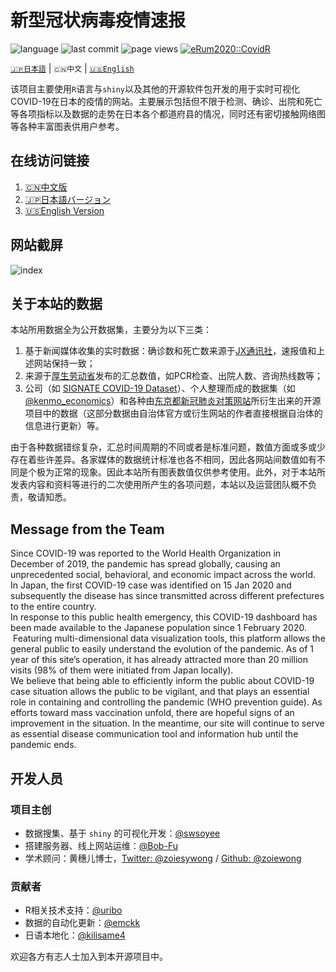 # 新型冠状病毒疫情速报

![language](https://img.shields.io/github/languages/top/swsoyee/2019-ncov-japan?style=flat-square&logo=r)
![last commit](https://img.shields.io/github/last-commit/swsoyee/2019-ncov-japan?style=flat-square)
![page views](https://img.shields.io/badge/dynamic/json?url=https://cdn.covid-2019.live/static/stats.json&label=PV&query=$.result.totals.pageviews.all&color=orange&style=flat-square)
[![eRum2020::CovidR](https://badgen.net/https/runkit.io/erum2020-covidr/badge/branches/master/bulletin-board-japan?cache=300)](https://milano-r.github.io/erum2020-covidr-contest/bulletin-board-japan.html)

[`🇯🇵日本語`](https://github.com/swsoyee/2019-ncov-japan/blob/master/README.md) | `🇨🇳中文` | [`🇺🇸English`](https://github.com/swsoyee/2019-ncov-japan/blob/master/README.en.md)

该项目主要使用`R`语言与`shiny`以及其他的开源软件包开发的用于实时可视化COVID-19在日本的疫情的网站。主要展示包括但不限于检测、确诊、出院和死亡等各项指标以及数据的走势在日本各个都道府县的情况，同时还有密切接触网络图等各种丰富图表供用户参考。

## 在线访问链接

1. [🇨🇳中文版](https://covid-2019.live/cn)
2. [🇯🇵日本語バージョン](https://covid-2019.live)
3. [🇺🇸English Version](https://covid-2019.live/en)

## 网站截屏

![index](https://cdn.covid-2019.live/static/capture.jpg)

## 关于本站的数据

本站所用数据全为公开数据集，主要分为以下三类：

1. 基于新闻媒体收集的实时数据：确诊数和死亡数来源于[JX通讯社](https://newsdigest.jp/pages/coronavirus/)，速报值和上述网站保持一致；
2. 来源于[厚生劳动省](https://www.mhlw.go.jp/stf/seisakunitsuite/bunya/0000121431_00086.html)发布的汇总数值，如PCR检查、出院人数、咨询热线数等；
3. 公司（如 [SIGNATE COVID-19 Dataset](https://drive.google.com/drive/folders/1EcVW5JQKMB6zoyfHm8_zLVj---t_hccF)）、个人整理而成的数据集（如[@kenmo_economics](https://twitter.com/kenmo_economics)）和各种由[东京都新冠肺炎对策网站](https://github.com/tokyo-metropolitan-gov/covid19/blob/development/FORKED_SITES.md)所衍生出来的开源项目中的数据（这部分数据由自治体官方或衍生网站的作者直接根据自治体的信息进行更新）等。

由于各种数据错综复杂，汇总时间周期的不同或者是标准问题，数值方面或多或少存在着些许差异。各家媒体的数据统计标准也各不相同，因此各网站间数值如有不同是个极为正常的现象。因此本站所有图表数值仅供参考使用。此外，对于本站所发表内容和资料等进行的二次使用所产生的各项问题，本站以及运营团队概不负责，敬请知悉。

## Message from the Team

Since COVID-19 was reported to the World Health Organization in December of 2019, the pandemic has spread globally, causing an unprecedented social, behavioral, and economic impact across the world. In Japan, the first COVID-19 case was identified on 15 Jan 2020 and subsequently the disease has since transmitted across different prefectures to the entire country.  
In response to this public health emergency, this COVID-19 dashboard has been made available to the Japanese population since 1 February 2020.  Featuring multi-dimensional data visualization tools, this platform allows the general public to easily understand the evolution of the pandemic. As of 1 year of this site’s operation, it has already attracted more than 20 million visits (98% of them were initiated from Japan locally).  
We believe that being able to efficiently inform the public about COVID-19 case situation allows the public to be vigilant, and that plays an essential role in containing and controlling the pandemic (WHO prevention guide). As efforts toward mass vaccination unfold, there are hopeful signs of an improvement in the situation. In the meantime, our site will continue to serve as essential disease communication tool and information hub until the pandemic ends.

## 开发人员

### 项目主创

- 数据搜集、基于 `shiny` 的可视化开发：[@swsoyee](https://github.com/swsoyee)  
- 搭建服务器、线上网站运维：[@Bob-Fu](https://github.com/Bob-FU)  
- 学术顾问：黄穗儿博士，[Twitter: @zoiesywong](https://twitter.com/zoiesywong) / [Github: @zoiewong](https://github.com/zoiewong)

### 贡献者

- R相关技术支持：[@uribo](https://github.com/uribo)  
- 数据的自动化更新：[@emckk](https://github.com/emc-kk)  
- 日语本地化：[@kilisame4](https://github.com/kilisame4)  

欢迎各方有志人士加入到本开源项目中。
